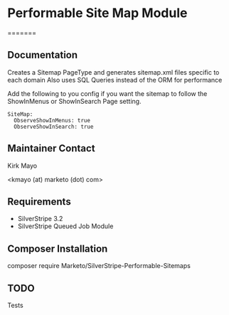 # Performable Site Map Module
=======

## Documentation

Creates a Sitemap PageType and generates sitemap.xml files specific to each domain
Also uses SQL Queries instead of the ORM for performance

Add the following to you config if you want the sitemap to follow the ShowInMenus or ShowInSearch Page setting.
~~~
SiteMap:
  ObserveShowInMenus: true
  ObserveShowInSearch: true
~~~

## Maintainer Contact

Kirk Mayo

<kmayo (at) marketo (dot) com>

## Requirements

* SilverStripe 3.2
* SilverStripe Queued Job Module

## Composer Installation

  composer require Marketo/SilverStripe-Performable-Sitemaps

## TODO

Tests
